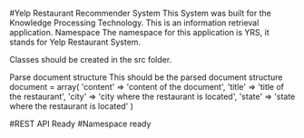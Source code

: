 #Yelp Restaurant Recommender System
This System was built for the Knowledge Processing Technology. This is an information retrieval application.
Namespace The namespace for this application is  YRS, it stands  for Yelp Restaurant System.

Classes should be created  in the src folder.

Parse document structure
This should be the parsed document structure
document = array(
    'content'   => 'content of the document',
    'title'     => 'title of the restaurant',
    'city'      => 'city where the restaurant is located',
    'state'     => 'state where the restaurant is located'
)

#REST API Ready
#Namespace ready